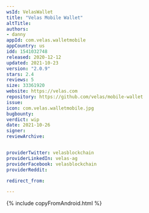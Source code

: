 ```yaml
---
wsId: VelasWallet
title: "Velas Mobile Wallet"
altTitle: 
authors:
- danny
appId: com.velas.walletmobile
appCountry: us
idd: 1541032748
released: 2020-12-12
updated: 2021-10-23
version: "2.0.9"
stars: 2.4
reviews: 5
size: 33361920
website: https://velas.com
repository: https://github.com/velas/mobile-wallet
issue: 
icon: com.velas.walletmobile.jpg
bugbounty: 
verdict: wip
date: 2021-10-26
signer: 
reviewArchive:


providerTwitter: velasblockchain
providerLinkedIn: velas-ag
providerFacebook: velasblockchain
providerReddit: 

redirect_from:

---
```


{% include copyFromAndroid.html %}
